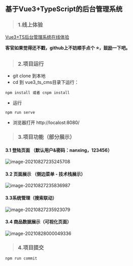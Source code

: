 ## 基于Vue3+TypeScript的后台管理系统

> ### 1.线上体验

[Vue3+TS后台管理系统在线体验](http://cms.nanxing.ltd)

**客官如果觉得还不戳，github上不妨顺手点个 :star:，鼓励一下吧。**



> ### 2.项目运行

* git clone 到本地
* cd 到 vue3_ts_cms目录下运行：

~~~
npm install 或者 cnpm install
~~~

* 运行

~~~
npm run serve
~~~

* 浏览器打开 http://localost:8080/

> ### 3.项目功能（部分展示）

#### 3.1 登陆页面 （默认用户&密码：nanxing，123456）

![image-20210827235245708](https://img-blog.csdnimg.cn/972393c864c74d1cb3f368ab88246dcc.png?x-oss-process=image/watermark,type_ZHJvaWRzYW5zZmFsbGJhY2s,shadow_50,text_Q1NETiBA5b-Y5b-Y56KO5paMYmlu,size_20,color_FFFFFF,t_70,g_se,x_16)

#### 3.2 页面展示 （侧边菜单 - 技术栈展示）

![image-20210827235836987](https://gitee.com/coderfzb/typora-imges/raw/master/project_images%20/image-20210827235836987.png)

#### 3.3系统管理（搜索联动）

![image-20210827235923079](https://gitee.com/coderfzb/typora-imges/raw/master/project_images%20/image-20210827235923079.png)

#### 3.4 商品数据展示（可视化页面）

![image-20210828000049336](https://gitee.com/coderfzb/typora-imges/raw/master/project_images%20/image-20210828000049336.png)

> ### 4.项目提交

~~~
npm run commit
~~~
